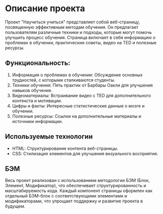 # Описание проекта
Проект "Научиться учиться" представляет собой веб-страницу, посвященную эффективным методам обучения. Он предлагает пользователям различные техники и подходы, которые могут помочь улучшить процесс обучения. Страница включает в себя информацию о проблемах в обучении, практические советы, видео на TED и полезные ресурсы.
## Функциональность:
1. Информация о проблемах в обучении: Обсуждение основных трудностей, с которыми сталкиваются студенты.
2. Техники обучения: Пять практик от Барбары Оакли для улучшения навыков обучения.
3. Видеоматериалы: Встраивание видео с TED для дополнительного контекста и мотивации.
4. Цифры и факты: Интересные статистические данные о мозге и обучении.
5. Полезные ресурсы: Ссылки на дополнительные материалы и источники информации.
## Используемые технологии
* HTML: Структурирование контента веб-страницы.
* CSS: Стилизация элементов для улучшения визуального восприятия.
## БЭМ
Весь проект реализован с использованием методологии БЭМ (Блок, Элемент, Модификатор), что обеспечивает структурированность и масштабируемость кода. Каждый компонент страницы оформлен как отдельный БЭМ-блок с соответствующими элементами и модификаторами, что упрощает поддержку и развитие проекта в будущем.
